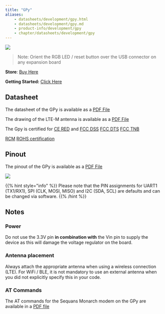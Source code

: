 ```yaml
---
title: "GPy"
aliases:
    - datasheets/development/gpy.html
    - datasheets/development/gpy.md
    - product-info/development/gpy
    - chapter/datasheets/development/gpy
---
```


![](/gitbook/assets/gpy-1.png)

> Note: Orient the RGB LED / reset button over the USB connector on any expansion board 

**Store**: [Buy Here](https://pycom.io/product/gpy)

**Getting Started:** [Click Here](/gettingstarted/)

## Datasheet


The datasheet of the GPy is available as a [PDF File](/gitbook/assets/specsheets/Pycom_002_Specsheets_GPy_v2.pdf)

The drawing of the LTE-M antenna is available as a [PDF File](/gitbook/assets/lte-m-antenna-drawing.pdf)

The Gpy is certified for [CE RED](/gitbook/assets/c03-b0-red-gpy.pdf) and [FCC DSS](/gitbook/assets/pycom-2ajmtgpy01r-fcc-grant-dss.pdf) [FCC DTS](/gitbook/assets/pycom-2ajmtgpy01r-fcc-grant-dts.pdf) [FCC TNB](/gitbook/assets/pycom-2ajmtgpy01r-fcc-grant-tnb.pdf) 

[RCM](/gitbook/assets/RCM-Gpy.pdf)
[ROHS certification](/gitbook/assets/RoHs_declarations/RoHS-for-GPy(8217-00090P)-20190523.pdf)


## Pinout

The pinout of the GPy is available as a [PDF File](/gitbook/assets/gpy-pinout.pdf)

![](/gitbook/assets/gpy-pinout.png)

{{% hint style="info" %}}
Please note that the PIN assignments for UART1 \(TX1/RX1\), SPI \(CLK, MOSI, MISO\) and I2C \(SDA, SCL\) are defaults and can be changed via software.
{{% /hint %}}

## Notes

### Power
Do not use the 3.3V pin **in combination with** the Vin pin to supply the device as this will damage the voltage regulator on the board.

### Antenna placement
Always attach the appropriate antenna when using a wireless connection (LTE). For WiFi / BLE, it is not mandatory to use an external antenna when you did not explicitly specify this in your code. 

### AT Commands

The AT commands for the Sequans Monarch modem on the GPy are available in a [PDF file](/gitbook/assets/Monarch-LR5110-ATCmdRefMan-rev6_noConfidential.pdf)
